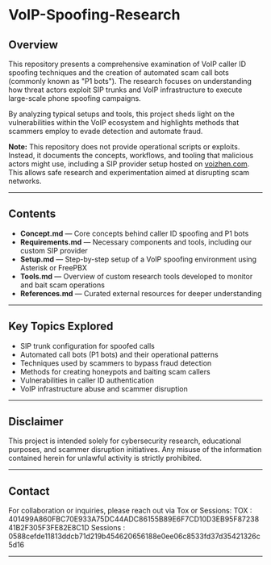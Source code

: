 # VoIP-Spoofing-Research


## Overview

This repository presents a comprehensive examination of VoIP caller ID spoofing techniques and the creation of automated scam call bots (commonly known as "P1 bots"). The research focuses on understanding how threat actors exploit SIP trunks and VoIP infrastructure to execute large-scale phone spoofing campaigns.

By analyzing typical setups and tools, this project sheds light on the vulnerabilities within the VoIP ecosystem and highlights methods that scammers employ to evade detection and automate fraud. 

**Note:** This repository does not provide operational scripts or exploits. Instead, it documents the concepts, workflows, and tooling that malicious actors might use, including a SIP provider setup hosted on [voizhen.com](https://voizhen.com). This allows safe research and experimentation aimed at disrupting scam networks.

---

## Contents

- **Concept.md** — Core concepts behind caller ID spoofing and P1 bots  
- **Requirements.md** — Necessary components and tools, including our custom SIP provider  
- **Setup.md** — Step-by-step setup of a VoIP spoofing environment using Asterisk or FreePBX  
- **Tools.md** — Overview of custom research tools developed to monitor and bait scam operations  
- **References.md** — Curated external resources for deeper understanding  

---

## Key Topics Explored

- SIP trunk configuration for spoofed calls  
- Automated call bots (P1 bots) and their operational patterns  
- Techniques used by scammers to bypass fraud detection  
- Methods for creating honeypots and baiting scam callers  
- Vulnerabilities in caller ID authentication  
- VoIP infrastructure abuse and scammer disruption  

---

## Disclaimer

This project is intended solely for cybersecurity research, educational purposes, and scammer disruption initiatives. Any misuse of the information contained herein for unlawful activity is strictly prohibited.

---

## Contact

For collaboration or inquiries, please reach out via Tox or Sessions:
TOX : 401499A860FBC70E933A75DC44ADC86155B89E6F7CD10D3EB95F8723841B2F305F3FE82E8C1D
Sessions : 0588cefde11813ddcb71d219b454620656188e0ee06c8533fd37d35421326c5d16

---


